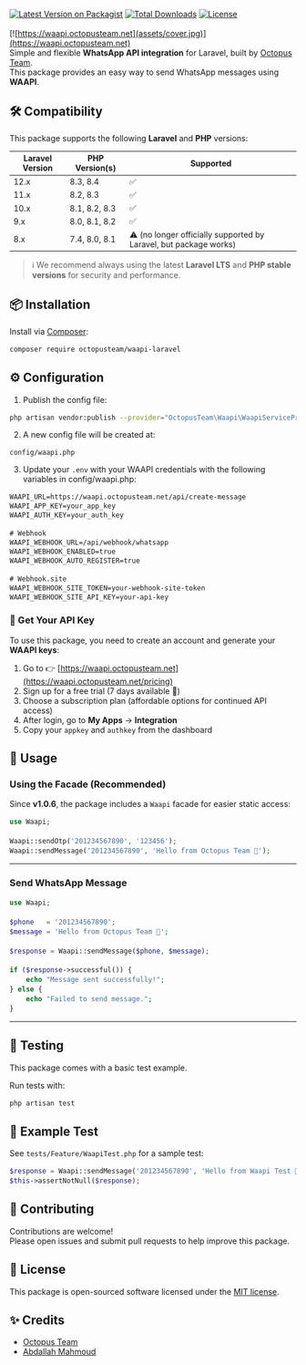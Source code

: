 [![Latest Version on Packagist](https://img.shields.io/packagist/v/octopusteam/waapi-laravel.svg?style=flat-square)](https://packagist.org/packages/octopusteam/waapi-laravel)
[![Total Downloads](https://img.shields.io/packagist/dt/octopusteam/waapi-laravel.svg?style=flat-square)](https://packagist.org/packages/octopusteam/waapi-laravel)
[![License](https://img.shields.io/badge/license-MIT-blue.svg)](LICENSE)  
<br>
[![https://waapi.octopusteam.net](assets/cover.jpg)](https://waapi.octopusteam.net)  
Simple and flexible **WhatsApp API integration** for Laravel, built by [Octopus Team](https://github.com/octopus-software-team).  
This package provides an easy way to send WhatsApp messages using **WAAPI**.



## 🛠️ Compatibility

This package supports the following **Laravel** and **PHP** versions:

| Laravel Version | PHP Version(s)   | Supported |
|-----------------|------------------|------------|
| 12.x            | 8.3, 8.4         | ✅ |
| 11.x            | 8.2, 8.3         | ✅ |
| 10.x            | 8.1, 8.2, 8.3    | ✅ |
| 9.x             | 8.0, 8.1, 8.2    | ✅ |
| 8.x             | 7.4, 8.0, 8.1    | ⚠️ (no longer officially supported by Laravel, but package works) |

> ℹ️ We recommend always using the latest **Laravel LTS** and **PHP stable versions** for security and performance.

## 📦 Installation

Install via [Composer](https://getcomposer.org):

```bash
composer require octopusteam/waapi-laravel
```


## ⚙️ Configuration

1. Publish the config file:

```bash
php artisan vendor:publish --provider="OctopusTeam\Waapi\WaapiServiceProvider" --tag="config"
```

2. A new config file will be created at:

```
config/waapi.php
```

3. Update your `.env` with your WAAPI credentials with the following variables in config/waapi.php:

```env
WAAPI_URL=https://waapi.octopusteam.net/api/create-message
WAAPI_APP_KEY=your_app_key
WAAPI_AUTH_KEY=your_auth_key

# Webhook
WAAPI_WEBHOOK_URL=/api/webhook/whatsapp
WAAPI_WEBHOOK_ENABLED=true
WAAPI_WEBHOOK_AUTO_REGISTER=true

# Webhook.site 
WAAPI_WEBHOOK_SITE_TOKEN=your-webhook-site-token
WAAPI_WEBHOOK_SITE_API_KEY=your-api-key

```

### 🔑 Get Your API Key

To use this package, you need to create an account and generate your **WAAPI keys**:

1. Go to 👉 [https://waapi.octopusteam.net](https://waapi.octopusteam.net/pricing)
2. Sign up for a free trial (7 days available 🚀)
3. Choose a subscription plan (affordable options for continued API access)
4. After login, go to **My Apps** → **Integration**
5. Copy your `appkey` and `authkey` from the dashboard



## 🚀 Usage

### Using the Facade (Recommended)

Since **v1.0.6**, the package includes a `Waapi` facade for easier static access:

```php
use Waapi;

Waapi::sendOtp('201234567890', '123456');
Waapi::sendMessage('201234567890', 'Hello from Octopus Team 🚀');

```

---

### Send WhatsApp Message

```php
use Waapi;

$phone   = '201234567890';
$message = 'Hello from Octopus Team 🚀';

$response = Waapi::sendMessage($phone, $message);

if ($response->successful()) {
    echo "Message sent successfully!";
} else {
    echo "Failed to send message.";
}
```

---

## 🧪 Testing

This package comes with a basic test example.

Run tests with:

```bash
php artisan test
```


## 📖 Example Test

See `tests/Feature/WaapiTest.php` for a sample test:

```php
$response = Waapi::sendMessage('201234567890', 'Hello from Waapi Test 🚀');
$this->assertNotNull($response);
```


## 🤝 Contributing

Contributions are welcome!  
Please open issues and submit pull requests to help improve this package.


## 📜 License

This package is open-sourced software licensed under the [MIT license](LICENSE).


## ✨ Credits

- [Octopus Team](https://github.com/octopus-software-team)
- [Abdallah Mahmoud](https://github.com/eldapour)  
